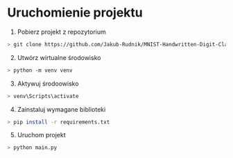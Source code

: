 # Uruchomienie projektu

1. Pobierz projekt z repozytorium
```bash
> git clone https://github.com/Jakub-Rudnik/MNIST-Handwritten-Digit-Classification.git
```
2. Utwórz wirtualne środowisko
```bash
> python -m venv venv 
```
3. Aktywuj środoowisko
```bash
> venv\Scripts\activate
```
4. Zainstaluj wymagane biblioteki
```bash
> pip install -r requirements.txt
```
5. Uruchom projekt
```bash
> python main.py
```